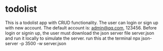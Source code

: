 # todolist
This is a todolist app with CRUD functionality. The user can login or sign up with new account. 
The default account is: admin@qq.com, 123456.
Before login or signin up, the user must download the json server file server.json and run it locally to simulate the server.
run this at the terminal
npx json-server -p 3500 -w server.json